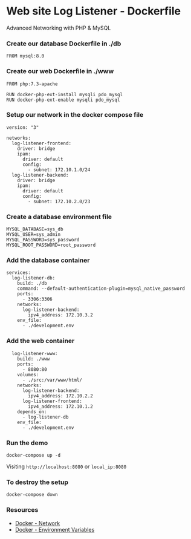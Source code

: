 # Web site Log Listener - Dockerfile

Advanced Networking with PHP & MySQL

### Create our database Dockerfile in ./db

```
FROM mysql:8.0

```

### Create our web Dockerfile in ./www

```
FROM php:7.3-apache

RUN docker-php-ext-install mysqli pdo_mysql
RUN docker-php-ext-enable mysqli pdo_mysql
```

### Setup our network in the docker compose file

```
version: "3"

networks:
  log-listener-frontend:
    driver: bridge
    ipam:
      driver: default
      config:
        - subnet: 172.10.1.0/24
  log-listener-backend:
    driver: bridge
    ipam: 
      driver: default
      config:
        - subnet: 172.10.2.0/23
```

### Create a database environment file

```
MYSQL_DATABASE=sys_db
MYSQL_USER=sys_admin
MYSQL_PASSWORD=sys_password
MYSQL_ROOT_PASSWORD=root_password
```

### Add the database container

```
services:
  log-listener-db:
    build: ./db
    command: --default-authentication-plugin=mysql_native_password
    ports:
      - 3306:3306
    networks:
      log-listener-backend:
        ipv4_address: 172.10.3.2
    env_file:
      - ./development.env
```

### Add the web container

```
  log-listener-www:
    build: ./www
    ports:
      - 8080:80
    volumes:
      - ./src:/var/www/html/
    networks:
      log-listener-backend:
        ipv4_address: 172.10.2.2
      log-listener-frontend:
        ipv4_address: 172.10.1.2
    depends_on:
      - log-listener-db
    env_file:
      - ./development.env
```


### Run the demo

```
docker-compose up -d
```

Visiting `http://localhost:8080` or `local_ip:8080`


### To destroy the setup

```
docker-compose down
```

### Resources

* [Docker - Network](https://docs.docker.com/network/)
* [Docker - Environment Variables](https://docs.docker.com/compose/environment-variables/)
